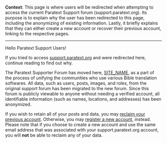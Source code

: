 **Context**:
This page is where users will be redirected when attempting to access the current Paratext Support forum (support.paratext.org).
Its purpose is to explain why the user has been redirected to this page, including the anonymizing of existing information.
Lastly, it briefly explains that they can either create a new account or recover their previous account, linking to the respective pages.

---

Hello Paratext Support Users!

If you tried to access [support.paratext.org](https://support.paratext.org) and were redirected here, continue reading to find out why.

The Paratext Supporter Forum has moved here, [SITE_NAME](https://supportsitetest.tk), as a part of the process of unifying the communities who use various Bible translation softwares.
All data, such as users, posts, images, and roles, from the original support forum has been migrated to the new forum.
Since this forum is publicly viewable to anyone without needing a verified account, all identifiable information (such as names, locations, and addresses) has been anonymized.

If you wish to retain all of your posts and data, you may [reclaim your previous account](https://supportsitetest.tk/recover-account).
Otherwise, you may [register a new account](https://supportsitetest.tk/register), instead.
Please note that if you choose to create a new account and use the same email address that was associated with your support.paratext.org account, you will **not** be able to reclaim any of your data.
